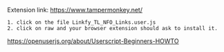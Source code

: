 Extension link: https://www.tampermonkey.net/

    1. click on the file Linkfy_TL_NFO_Links.user.js
    2. click on raw and your browser extension should ask to install it.

https://openuserjs.org/about/Userscript-Beginners-HOWTO

